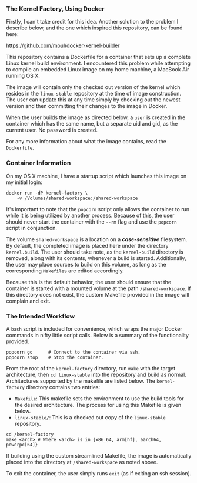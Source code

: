 ### The Kernel Factory, Using Docker ###

Firstly, I can't take credit for this idea. Another solution to the problem I
describe below, and the one which inspired this repository, can be found here:

https://github.com/moul/docker-kernel-builder

This repository contains a Dockerfile for a container that sets up a complete
Linux kernel build environment. I encountered this problem while attempting to
compile an embedded Linux image on my home machine, a MacBook Air running OS X.

The image will contain only the checked out version of the kernel which resides
in the `linux-stable` repository at the time of image construction. The user
can update this at any time simply by checking out the newest version and then
committing their changes to the image in Docker.

When the user builds the image as directed below, a `user` is created in the
container which has the same name, but a separate uid and gid, as the current
user. No password is created.

For any more information about what the image contains, read the `Dockerfile`.

### Container Information ###

On my OS X machine, I have a startup script which launches this image on my
initial login:

```
docker run -dP kernel-factory \
	-v /Volumes/shared-workspace:/shared-workspace
```

It's important to note that the `popcorn` script only allows the container to
run while it is being utilized by another process. Because of this, the user
should never start the container with the `--rm` flag and use the `popcorn`
script in conjunction.

The volume `shared-workspace` is a location on a ***case-sensitive***
filesystem. By default, the completed image is placed here under the directory
`kernel.build`. The user should take note, as the `kernel-build` directory is
removed, along
with its contents, whenever a build is started. Additionally, the user may
place sources to build on this volume, as long as the corresponding `Makefile`s
are edited accordingly.

Because this is the default behavior, the user should ensure that the container
is started with a mounted volume at the path `/shared-workspace`.
If this directory does not exist, the custom Makefile provided in the image
will complain and exit.

### The Intended Workflow ###

A `bash` script is included for convenience, which wraps the major Docker
commands in nifty little script calls. Below is a summary of the functionality
provided.

```
popcorn go		# Connect to the container via ssh.
popcorn stop	# Stop the container.
```

From the root of the `kernel-factory` directory, run `make` with the target
architecture, then `cd linux-stable` into the repository and build as normal.
Architectures supported by the makefile are listed below. The `kernel-factory`
directory contains two entries:

- `Makefile`: This makefile sets the environment to use the build tools for the
desired architecture. The process for using this Makefile is given below.
- `linux-stable/`: This is a checked out copy of the `linux-stable` repository.

```
cd /kernel-factory
make <arch> # Where <arch> is in {x86_64, arm[hf], aarch64, powerpc[64]}
```

If building using the custom streamlined Makefile, the image is automatically
placed into the directory at `/shared-workspace` as noted above.

To exit the container, the user simply runs `exit` (as if exiting an ssh
session).
